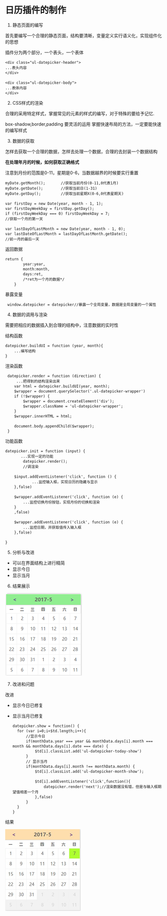 # 日历插件的制作

1. 静态页面的编写

首先要编写一个合理的静态页面，结构要清晰，变量定义实行语义化，实现组件化的思想

插件分为两个部分，一个表头，一个表体

    <div class="ul-datepicker-header">
    ...表头内容 
    </div>

    <div class="ul-datepicker-body">
    ...表体内容
    </div>

2. CSS样式的渲染

合理的采用特定样式，掌握常见的元素的样式的编写，对于特殊的要给予记忆.
    
box-shadow,border,padding 要灵活的运用
掌握快速布局的方法，一定要能快速的编写样式

3. 数据的获取

怎样去获取一个合理的数据，怎样去处理一个数据，合理的去封装一个数据结构

**在处理年月的时候，如何获取正确格式**

注意到月份的范围是0-11，星期是0-6，当数据越界的时候要实行重置

    myDate.getMonth();       //获取当前月份(0-11,0代表1月)
    myDate.getDate();        //获取当前日(1-31)
    myDate.getDay();         //获取当前星期X(0-6,0代表星期天)
        
    var firstDay = new Date(year, month - 1, 1);
    var firstDayWeekDay = firstDay.getDay();
    if (firstDayWeekDay === 0) firstDayWeekDay = 7;
    //获取一个月的第一天

    var lastDayOfLastMonth = new Date(year, month - 1, 0);
    var lastDateOfLastMonth = lastDayOfLastMonth.getDate();
    //前一月的最后一天

返回数据

    return {
            year:year,
            month:month,
            days:ret,
            /*ret为一个月的数据*/
        }
暴露变量

     window.datepicker = datepicker//暴露一个全局变量，数据是全局变量的一个属性

4. 数据的调用与渲染

需要把相应的数据插入到合理的结构中，注意数据的实时性

结构函数

    datepicker.buildUI = function (year, month){
        ...编写结构
    }

渲染函数

     datepicker.render = function (direction) {
         ...把得到的结构渲染出来
        var html = datepicker.buildUI(year, month);
        $wrapper = document.querySelector('.ul-datepicker-wrapper')
        if (!$wrapper) {
            $wrapper = document.createElement('div');
            $wrapper.className = 'ul-datepicker-wrapper';
        }
        $wrapper.innerHTML = html;

        document.body.appendChild($wrapper);
     }

功能函数

    datepicker.init = function (input) {
           ...实现一定的功能
            datepicker.render();
            //调渲染

        $input.addEventListener('click', function () {
                ...监控输入框，实现日历的隐藏与显示
        },false)

        $wrapper.addEventListener('click', function (e) {
            ...监控切换月份按钮，实现月份的切换和渲染
        }
        ,false)

        $wrapper.addEventListener('click', function (e) {
            ...监控日期，并获取值传入输入框
        },false)
        
    }

5. 分析与改进

* 可以在界面结构上进行精简
* 显示今日
* 显示当月

6. 结果展示

![日历](./asset/日历.jpg)

7. 改进和问题

改进
* 显示今日已修复
* 显示当月已修复

      datepicker.show = function() {
        for (var i=0;i<$td.length;i++){
            //显示今日
            if(monthData.year === year && monthData.days[i].month === month && monthData.days[i].date === date) {
                $td[i].classList.add('ul-datepicker-today-show')
            }
            // 显示当月
            if(monthData.days[i].month !== monthData.month) {
                $td[i].classList.add('ul-datepicker-month-show');

                $td[i].addEventListener('click',function(){
                    datepicker.render('next');//渲染数据没有错，但是与输入框期望值相差一个月
                },false)
            }
        }
      }

结果

![日历-1](./asset/日历-1.jpg)
